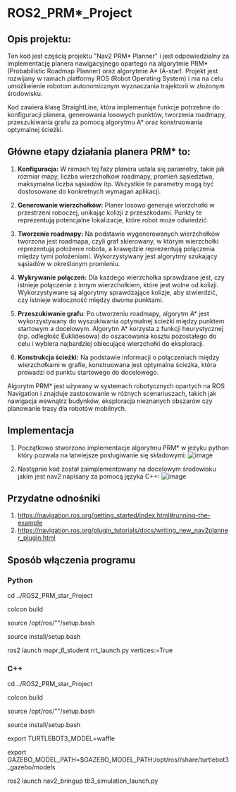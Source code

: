 # ROS2_PRM*_Project

## Opis projektu:
Ten kod jest częścią projektu "Nav2 PRM* Planner" i jest odpowiedzialny za implementację planera nawigacyjnego opartego na algorytmie PRM* (Probabilistic Roadmap Planner) oraz algorytmie A* (A-star). Projekt jest rozwijany w ramach platformy ROS (Robot Operating System) i ma na celu umożliwienie robotom autonomicznym wyznaczania trajektorii w złożonym środowisku.

Kod zawiera klasę StraightLine, która implementuje funkcje potrzebne do konfiguracji planera, generowania losowych punktów, tworzenia roadmapy, przeszukiwania grafu za pomocą algorytmu A* oraz konstruowania optymalnej ścieżki.

## Główne etapy działania planera PRM* to:

1. **Konfiguracja:** W ramach tej fazy planera ustala się parametry, takie jak rozmiar mapy, liczba wierzchołków roadmapy, promień sąsiedztwa, maksymalna liczba sąsiadów itp. Wszystkie te parametry mogą być dostosowane do konkretnych wymagań aplikacji.

2. **Generowanie wierzchołków:** Planer losowo generuje wierzchołki w przestrzeni roboczej, unikając kolizji z przeszkodami. Punkty te reprezentują potencjalne lokalizacje, które robot może odwiedzić.

3. **Tworzenie roadmapy:** Na podstawie wygenerowanych wierzchołków tworzona jest roadmapa, czyli graf skierowany, w którym wierzchołki reprezentują położenie robota, a krawędzie reprezentują połączenia między tymi położeniami. Wykorzystywany jest algorytmy szukający sąsiadów w określonym promieniu.

4. **Wykrywanie połączeń:** Dla każdego wierzchołka sprawdzane jest, czy istnieje połączenie z innym wierzchołkiem, które jest wolne od kolizji. Wykorzystywane są algorytmy sprawdzające kolizje, aby stwierdzić, czy istnieje widoczność między dwoma punktami.

5. **Przeszukiwanie grafu**: Po utworzeniu roadmapy, algorytm A* jest wykorzystywany do wyszukiwania optymalnej ścieżki między punktem startowym a docelowym. Algorytm A* korzysta z funkcji heurystycznej (np. odległość Euklidesowa) do oszacowania kosztu pozostałego do celu i wybiera najbardziej obiecujące wierzchołki do eksploracji.

6. **Konstrukcja ścieżki:** Na podstawie informacji o połączeniach między wierzchołkami w grafie, konstruowana jest optymalna ścieżka, która prowadzi od punktu startowego do docelowego.

Algorytm PRM* jest używany w systemach robotycznych opartych na ROS Navigation i znajduje zastosowanie w różnych scenariuszach, takich jak nawigacja wewnątrz budynków, eksploracja nieznanych obszarów czy planowanie trasy dla robotów mobilnych.

## Implementacja
1. Początkowo stworzono implementacje algorytmu PRM* w jezyku python który pozwala na łatwiejsze posługiwanie się składowymi:
![image](https://github.com/pawel-gawron/ROS2_PRM_star_Project/assets/65308689/06a11fc5-9c12-4727-a56f-f87dc972e816)

2. Następnie kod został zaimplementowany na docelowym środowisku jakim jest nav2 napisany za pomocą języka C++:
![image](https://github.com/pawel-gawron/ROS2_PRM_star_Project/assets/65308689/e9073312-ff1b-42a0-8eb9-04ba4bbca1e4)

## Przydatne odnośniki
1. https://navigation.ros.org/getting_started/index.html#running-the-example
2. https://navigation.ros.org/plugin_tutorials/docs/writing_new_nav2planner_plugin.html

## Sposób włączenia programu
### Python
cd ../ROS2_PRM_star_Project

colcon build

source /opt/ros/"<ros2-distro>"/setup.bash
  
source install/setup.bash
  
ros2 launch mapr_6_student rrt_launch.py vertices:=True

### C++
cd ../ROS2_PRM_star_Project
  
colcon build
  
source /opt/ros/"<ros2-distro>"/setup.bash
  
source install/setup.bash
  
export TURTLEBOT3_MODEL=waffle
  
export GAZEBO_MODEL_PATH=$GAZEBO_MODEL_PATH:/opt/ros/<ros2-distro>/share/turtlebot3_gazebo/models
  
ros2 launch nav2_bringup tb3_simulation_launch.py


